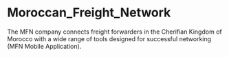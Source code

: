 # Moroccan_Freight_Network
The MFN company connects freight forwarders in the Cherifian Kingdom of Morocco with a wide range of tools designed for successful networking (MFN Mobile Application).

